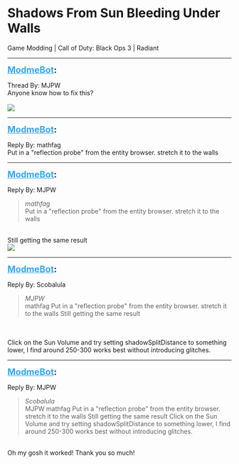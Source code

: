 # Shadows From Sun Bleeding Under Walls
Game Modding | Call of Duty: Black Ops 3 | Radiant

---
<strong style="font-size: 1.4em;"><span style="text-decoration: underline;text-decoration-color: #34a7f9;"><span style="color:#34a7f9;">ModmeBot</span></span>:</strong>

<p>Thread By: MJPW<br />Anyone know how to fix this?<br /> <br /><img style="max-width: 500px;" src="https://i.gyazo.com/0a2ac6bf75a6b9cf01ebdbc39846ed96.png"></p>

---
<strong style="font-size: 1.4em;"><span style="text-decoration: underline;text-decoration-color: #34a7f9;"><span style="color:#34a7f9;">ModmeBot</span></span>:</strong>

<p>Reply By: mathfag<br />Put in a &quot;reflection probe&quot; from the entity browser. stretch it to the walls</p>

---
<strong style="font-size: 1.4em;"><span style="text-decoration: underline;text-decoration-color: #34a7f9;"><span style="color:#34a7f9;">ModmeBot</span></span>:</strong>

<p>Reply By: MJPW<br /><blockquote><em>mathfag</em><br />Put in a &quot;reflection probe&quot; from the entity browser. stretch it to the walls</blockquote><br /> Still getting the same result<br /><img style="max-width: 500px;" src="https://i.gyazo.com/cd468227033e9dd27bb581c0e9581415.png"></p>

---
<strong style="font-size: 1.4em;"><span style="text-decoration: underline;text-decoration-color: #34a7f9;"><span style="color:#34a7f9;">ModmeBot</span></span>:</strong>

<p>Reply By: Scobalula<br /><blockquote><em>MJPW</em><br />mathfag Put in a &quot;reflection probe&quot; from the entity browser. stretch it to the walls  Still getting the same result</blockquote><br /> <br />Click on the Sun Volume and try setting shadowSplitDistance to something lower, I find around 250-300 works best without introducing glitches.</p>

---
<strong style="font-size: 1.4em;"><span style="text-decoration: underline;text-decoration-color: #34a7f9;"><span style="color:#34a7f9;">ModmeBot</span></span>:</strong>

<p>Reply By: MJPW<br /><blockquote><em>Scobalula</em><br />MJPW mathfag Put in a &quot;reflection probe&quot; from the entity browser. stretch it to the walls  Still getting the same result   Click on the Sun Volume and try setting shadowSplitDistance to something lower, I find around 250-300 works best without introducing glitches.</blockquote><br /> Oh my gosh it worked! Thank you so much!</p>
